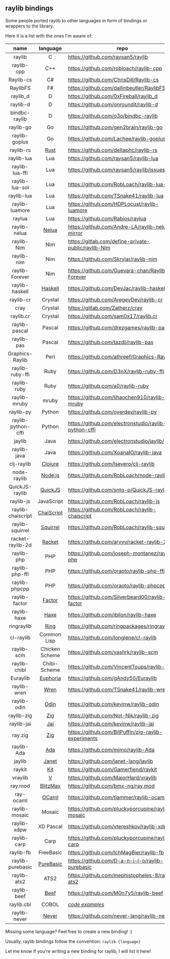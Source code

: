 ## raylib bindings

Some people ported raylib to other languages in form of bindings or wrappers to the library.

Here it is a list with the ones I'm aware of:

|  name              | language       | repo                                                                 |
|:------------------:|:--------------:|----------------------------------------------------------------------|
| raylib             | C              | https://github.com/raysan5/raylib                                    |
| raylib-cpp         | C++            | https://github.com/robloach/raylib-cpp                               |
| Raylib-cs          | C#             | https://github.com/ChrisDill/Raylib-cs                               |
| RaylibFS           | F#             | https://github.com/dallinbeutler/RaylibFS                            |
| raylib_d           | D              | https://github.com/0xFireball/raylib_d                               |
| raylib-d           | D              | https://github.com/onroundit/raylib-d                                |
| bindbc-raylib      | D              | https://github.com/o3o/bindbc-raylib                    |
| raylib-go          | Go             | https://github.com/gen2brain/raylib-go                               |
| raylib-goplus      | Go             | https://github.com/Lachee/raylib-goplus                              |
| raylib-rs          | [Rust](https://www.rust-lang.org/)      | https://github.com/deltaphc/raylib-rs       |
| raylib-lua         | Lua            | https://github.com/raysan5/raylib-lua                                |
| raylib-lua-ffi     | Lua            | https://github.com/raysan5/raylib/issues/693                         |
| raylib-lua-sol     | Lua            | https://github.com/RobLoach/raylib-lua-sol                           |
| raylib-lua         | Lua            | https://github.com/TSnake41/raylib-lua                               |
| raylib-luamore     | Lua            | https://github.com/HDPLocust/raylib-luamore                          |
| raylua             | Lua            | https://github.com/Rabios/raylua                             |
| raylib-nelua       | [Nelua](https://nelua.io/)      | https://github.com/Andre-LA/raylib-nelua-mirror     |
| raylib-Nim         | Nim            | https://gitlab.com/define-private-public/raylib-Nim                  |
| raylib-nim         | Nim            | https://github.com/Skrylar/raylib-nim                                |
| raylib-Forever     | Nim            | https://github.com/Guevara-chan/Raylib-Forever           |
| raylib-haskell     | [Haskell](https://www.haskell.org/)        | https://github.com/DevJac/raylib-haskell |
| raylib-cr          | Crystal        | https://github.com/AregevDev/raylib-cr                               |
| cray               | Crystal        | https://gitlab.com/Zatherz/cray                                      |
| raylib.cr          | Crystal        | https://github.com/sam0x17/raylib.cr                     |
| raylib-pascal      | Pascal         | https://github.com/drezgames/raylib-pascal                           |
| raylib-pas         | Pascal         | https://github.com/tazdij/raylib-pas                                 |
| Graphics-Raylib    | Perl           | https://github.com/athreef/Graphics-Raylib                           |
| raylib-ruby-ffi    | Ruby           | https://github.com/D3nX/raylib-ruby-ffi                              |
| raylib-ruby        | Ruby           | https://github.com/a0/raylib-ruby                                    |
| raylib-mruby       | mruby          | https://github.com/lihaochen910/raylib-mruby                         |
| raylib-py          | Python         | https://github.com/overdev/raylib-py                                 |
| raylib-python-cffi | Python         | https://github.com/electronstudio/raylib-python-cffi                 |
| jaylib             | Java           | https://github.com/electronstudio/jaylib/                 |
| raylib-java        | Java           | https://github.com/XoanaIO/raylib-java                               |
| clj-raylib         | [Clojure](https://clojure.org/)         | https://github.com/lsevero/clj-raylib       |
| node-raylib        | [Node.js](https://nodejs.org/en/)       | https://github.com/RobLoach/node-raylib     |
| QuickJS-raylib     | [QuickJS](https://bellard.org/quickjs/) | https://github.com/sntg-p/QuickJS-raylib    |
| raylib-js          | JavaScript     | https://github.com/RobLoach/raylib-js                                |
| raylib-chaiscript  | [ChaiScript](http://chaiscript.com/)    | https://github.com/RobLoach/raylib-chaiscript        |
| raylib-squirrel    | [Squirrel](http://www.squirrel-lang.org/)     | https://github.com/RobLoach/raylib-squirrel    |
| racket-raylib-2d   | [Racket](https://racket-lang.org/)       | https://github.com/arvyy/racket-raylib-2d           |
| raylib-php         | PHP            | https://github.com/joseph-montanez/raylib-php                        |
| raylib-php-ffi     | PHP            | https://github.com/oraoto/raylib-php-ffi                             |
| raylib-phpcpp      | PHP            | https://github.com/oraoto/raylib-phpcpp                              |
| raylib-factor      | [Factor](https://factorcode.org/)   | https://github.com/Silverbeard00/raylib-factor  |
| raylib-haxe        | [Haxe](https://haxe.org/)           | https://github.com/ibilon/raylib-haxe           |
| ringraylib         | [Ring](http://ring-lang.sourceforge.net/)      | https://github.com/ringpackages/ringraylib     |
| cl-raylib          | Common Lisp    | https://github.com/longlene/cl-raylib                                |
| raylib-scm         | Chicken Scheme | https://github.com/yashrk/raylib-scm                                 |
| raylib-chibi       | Chibi-Scheme   | https://github.com/VincentToups/raylib-chibi                         |
| Euraylib           | [Euphoria](https://openeuphoria.org/)  | https://github.com/gAndy50/Euraylib          |
| raylib-wren        | [Wren](http://wren.io/)           | https://github.com/TSnake41/raylib-wren           |
| raylib-odin        | [Odin](https://odin-lang.org/)            | https://github.com/kevinw/raylib-odin     |
| raylib-zig         | [Zig](https://ziglang.org/)               | https://github.com/Not-Nik/raylib-zig     |
| raylib-jai         | [Jai](https://github.com/BSVino/JaiPrimer/blob/master/JaiPrimer.md)  | https://github.com/kevinw/raylib-jai   |
| ray.zig            | [Zig](https://ziglang.org/)               | https://github.com/BitPuffin/zig-raylib-experiments |
| raylib-Ada         | [Ada](https://www.adacore.com/about-ada)  | https://github.com/mimo/raylib-Ada        |
| jaylib             | [Janet](https://janet-lang.org/)          | https://github.com/janet-lang/jaylib      |
| raykit             | [Kit](https://www.kitlang.org/)           | https://github.com/Gamerfiend/raykit      |
| vraylib            | [V](https://vlang.io/)                    | https://github.com/MajorHard/vraylib      |
| ray.mod            | [BlitzMax](https://blitzmax.org/)         | https://github.com/bmx-ng/ray.mod         |
| ray-ocaml          | [OCaml](https://ocaml.org/)               | https://github.com/tjammer/raylib-ocaml   |
| raylib-mosaic      | Mosaic         | https://github.com/pluckyporcupine/raylib-mosaic     |
| raylib-xdpw        | XD Pascal      | https://github.com/vtereshkov/raylib-xdpw            |
| raylib-carp        | Carp           | https://github.com/pluckyporcupine/raylib-carp       |
| raylib-fb          | FreeBasic      | https://github.com/IchMagBier/raylib-fb              |
| raylib-purebasic   | [PureBasic](https://www.purebasic.com/)      | https://github.com/D-a-n-i-l-o/raylib-purebasic   |
| raylib-ats2        | ATS2           | https://github.com/mephistopheles-8/raylib-ats2      |
| raylib-beef        | [Beef](https://www.beeflang.org/)          | https://github.com/M0n7y5/raylib-beef    |
| raylib.cbl         | COBOL          | *[code examples](https://github.com/Martinfx/Cobol/tree/master/OpenCobol/Games/raylib)* |
| raylib-never       | [Never](https://github.com/never-lang/never) | https://github.com/never-lang/raylib-never |
 
Missing some language? Feel free to create a new binding! :)

Usually, raylib bindings follow the convention: `raylib-{language}`

Let me know if you're writing a new binding for raylib, I will list it here!
